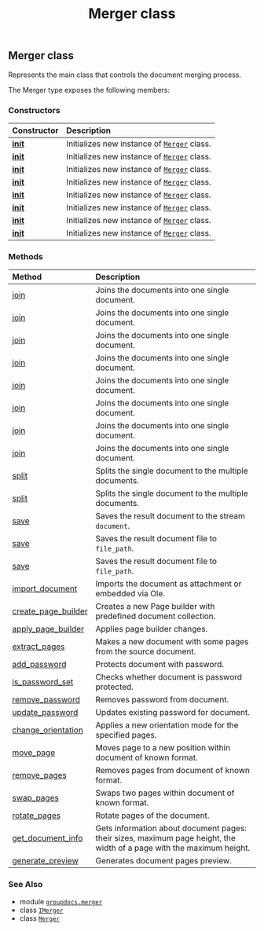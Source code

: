 ﻿---
title: Merger class
second_title: GroupDocs.Merger for Python via .NET API References
description: 
type: docs
url: /python-net/groupdocs.merger/merger/
is_root: false
weight: 30
---

## Merger class

Represents the main class that controls the document merging process.



The Merger type exposes the following members:

### Constructors
| Constructor | Description |
| :- | :- |
| [__init__](/merger/python-net/groupdocs.merger/merger/__init__/#io.RawIOBase) | Initializes new instance of [`Merger`](/merger/python-net/groupdocs.merger/merger) class. |
| [__init__](/merger/python-net/groupdocs.merger/merger/__init__/#io.RawIOBase-groupdocs.merger.domain.options.ILoadOptions) | Initializes new instance of [`Merger`](/merger/python-net/groupdocs.merger/merger) class. |
| [__init__](/merger/python-net/groupdocs.merger/merger/__init__/#io.RawIOBase-groupdocs.merger.MergerSettings) | Initializes new instance of [`Merger`](/merger/python-net/groupdocs.merger/merger) class. |
| [__init__](/merger/python-net/groupdocs.merger/merger/__init__/#io.RawIOBase-groupdocs.merger.domain.options.ILoadOptions-groupdocs.merger.MergerSettings) | Initializes new instance of [`Merger`](/merger/python-net/groupdocs.merger/merger) class. |
| [__init__](/merger/python-net/groupdocs.merger/merger/__init__/#str) | Initializes new instance of [`Merger`](/merger/python-net/groupdocs.merger/merger) class. |
| [__init__](/merger/python-net/groupdocs.merger/merger/__init__/#str-groupdocs.merger.domain.options.ILoadOptions) | Initializes new instance of [`Merger`](/merger/python-net/groupdocs.merger/merger) class. |
| [__init__](/merger/python-net/groupdocs.merger/merger/__init__/#str-groupdocs.merger.MergerSettings) | Initializes new instance of [`Merger`](/merger/python-net/groupdocs.merger/merger) class. |
| [__init__](/merger/python-net/groupdocs.merger/merger/__init__/#str-groupdocs.merger.domain.options.ILoadOptions-groupdocs.merger.MergerSettings) | Initializes new instance of [`Merger`](/merger/python-net/groupdocs.merger/merger) class. |


### Methods
| Method | Description |
| :- | :- |
| [join](/merger/python-net/groupdocs.merger/merger/join/#io.RawIOBase) | Joins the documents into one single document. |
| [join](/merger/python-net/groupdocs.merger/merger/join/#io.RawIOBase-groupdocs.merger.domain.options.IJoinOptions) | Joins the documents into one single document. |
| [join](/merger/python-net/groupdocs.merger/merger/join/#io.RawIOBase-groupdocs.merger.domain.options.IPageJoinOptions) | Joins the documents into one single document. |
| [join](/merger/python-net/groupdocs.merger/merger/join/#io.RawIOBase-groupdocs.merger.domain.options.IImageJoinOptions) | Joins the documents into one single document. |
| [join](/merger/python-net/groupdocs.merger/merger/join/#str) | Joins the documents into one single document. |
| [join](/merger/python-net/groupdocs.merger/merger/join/#str-groupdocs.merger.domain.options.IJoinOptions) | Joins the documents into one single document. |
| [join](/merger/python-net/groupdocs.merger/merger/join/#str-groupdocs.merger.domain.options.IPageJoinOptions) | Joins the documents into one single document. |
| [join](/merger/python-net/groupdocs.merger/merger/join/#str-groupdocs.merger.domain.options.IImageJoinOptions) | Joins the documents into one single document. |
| [split](/merger/python-net/groupdocs.merger/merger/split/#groupdocs.merger.domain.options.ISplitOptions) | Splits the single document to the multiple documents. |
| [split](/merger/python-net/groupdocs.merger/merger/split/#groupdocs.merger.domain.options.ITextSplitOptions) | Splits the single document to the multiple documents. |
| [save](/merger/python-net/groupdocs.merger/merger/save/#io.RawIOBase) | Saves the result document to the stream `document`. |
| [save](/merger/python-net/groupdocs.merger/merger/save/#str) | Saves the result document file to `file_path`. |
| [save](/merger/python-net/groupdocs.merger/merger/save/#str-bool) | Saves the result document file to `file_path`. |
| [import_document](/merger/python-net/groupdocs.merger/merger/import_document/#groupdocs.merger.domain.options.IImportDocumentOptions) | Imports the document as attachment or embedded via Ole. |
| [create_page_builder](/merger/python-net/groupdocs.merger/merger/create_page_builder/#groupdocs.merger.domain.options.PageBuilderOptions) | Creates a new Page builder with predefined document collection. |
| [apply_page_builder](/merger/python-net/groupdocs.merger/merger/apply_page_builder/#groupdocs.merger.domain.builders.PageBuilder) | Applies page builder changes. |
| [extract_pages](/merger/python-net/groupdocs.merger/merger/extract_pages/#groupdocs.merger.domain.options.IExtractOptions) | Makes a new document with some pages from the source document. |
| [add_password](/merger/python-net/groupdocs.merger/merger/add_password/#groupdocs.merger.domain.options.IAddPasswordOptions) | Protects document with password. |
| [is_password_set](/merger/python-net/groupdocs.merger/merger/is_password_set/#) | Checks whether document is password protected. |
| [remove_password](/merger/python-net/groupdocs.merger/merger/remove_password/#) | Removes password from document. |
| [update_password](/merger/python-net/groupdocs.merger/merger/update_password/#groupdocs.merger.domain.options.IUpdatePasswordOptions) | Updates existing password for document. |
| [change_orientation](/merger/python-net/groupdocs.merger/merger/change_orientation/#groupdocs.merger.domain.options.IOrientationOptions) | Applies a new orientation mode for the specified pages. |
| [move_page](/merger/python-net/groupdocs.merger/merger/move_page/#groupdocs.merger.domain.options.IMoveOptions) | Moves page to a new position within document of known format. |
| [remove_pages](/merger/python-net/groupdocs.merger/merger/remove_pages/#groupdocs.merger.domain.options.IRemoveOptions) | Removes pages from document of known format. |
| [swap_pages](/merger/python-net/groupdocs.merger/merger/swap_pages/#groupdocs.merger.domain.options.ISwapOptions) | Swaps two pages within document of known format. |
| [rotate_pages](/merger/python-net/groupdocs.merger/merger/rotate_pages/#groupdocs.merger.domain.options.IRotateOptions) | Rotate pages of the document. |
| [get_document_info](/merger/python-net/groupdocs.merger/merger/get_document_info/#) | Gets information about document pages: their sizes, maximum page height, the width of a page with the maximum height. |
| [generate_preview](/merger/python-net/groupdocs.merger/merger/generate_preview/#groupdocs.merger.domain.options.IPreviewOptions) | Generates document pages preview. |



### See Also
* module [`groupdocs.merger`](..)
* class [`IMerger`](/merger/python-net/groupdocs.merger/imerger)
* class [`Merger`](/merger/python-net/groupdocs.merger/merger)

